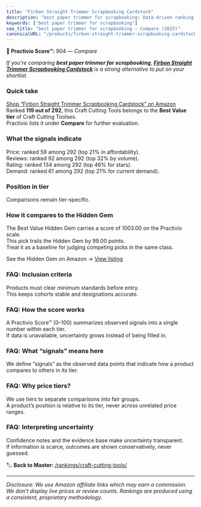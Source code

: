 ```yaml
---
title: "Firbon Straight Trimmer Scrapbooking Cardstock"
description: "best paper trimmer for scrapbooking: Data-driven ranking using the Practivio Score™. Positioned by quality, value, demand, findability, momentum."
keywords: ["best paper trimmer for scrapbooking"]
seo_title: "best paper trimmer for scrapbooking — Compare (2025)"
canonicalURL: "/products/firbon-straight-trimmer-scrapbooking-cardstock-B0CPXYZ7YX/"
---
```


**🛒 Practivio Score™:** 904 — _Compare_


*If you're comparing **best paper trimmer for scrapbooking**, **[Firbon Straight Trimmer Scrapbooking Cardstock](https://www.amazon.com/dp/B0CPXYZ7YX?tag=practivio-20)** is a strong alternative to put on your shortlist.*
### Quick take
[Shop “Firbon Straight Trimmer Scrapbooking Cardstock” on Amazon](https://www.amazon.com/dp/B0CPXYZ7YX?tag=practivio-20)
Ranked **119 out of 292**, this Craft Cutting Tools belongs to the **Best Value tier** of Craft Cutting Toolses.  
Practivio lists it under **Compare** for further evaluation.

### What the signals indicate
Price: ranked 59 among 292 (top 21% in affordability).  
Reviews: ranked 92 among 292 (top 32% by volume).  
Rating: ranked 134 among 292 (top 46% for stars).  
Demand: ranked 61 among 292 (top 21% for current demand).

### Position in tier
Comparisons remain tier-specific.

### How it compares to the Hidden Gem
The Best Value Hidden Gem carries a score of 1003.00 on the Practivio scale.  
This pick trails the Hidden Gem by 99.00 points.  
Treat it as a baseline for judging competing picks in the same class.  

See the Hidden Gem on Amazon → [View listing](https://www.amazon.com/dp/B000P0LNRE?tag=practivio-20)

### FAQ: Inclusion criteria
Products must clear minimum standards before entry.  
This keeps cohorts stable and designations accurate.

### FAQ: How the score works
A Practivio Score™ (0–100) summarizes observed signals into a single number within each tier.  
If data is unavailable, uncertainty grows instead of being filled in.

### FAQ: What “signals” means here
We define “signals” as the observed data points that indicate how a product compares to others in its tier.

### FAQ: Why price tiers?
We use tiers to separate comparisons into fair groups.  
A product’s position is relative to its tier, never across unrelated price ranges.

### FAQ: Interpreting uncertainty
Confidence notes and the evidence base make uncertainty transparent.  
If information is scarce, outcomes are shown conservatively, never guessed.

<!-- Missing template for Compare/CompareWithinPriceClass -->


🏷️ **Back to Master:** [/rankings/craft-cutting-tools/](/rankings/craft-cutting-tools/)

---
_Disclosure: We use Amazon affiliate links which may earn a commission. We don’t display live prices or review counts. Rankings are produced using a consistent, proprietary methodology._
